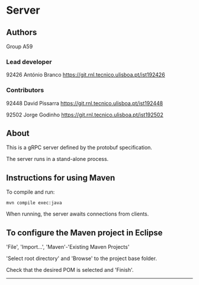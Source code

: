 # Server


## Authors

Group A59

### Lead developer 

92426 António Branco https://git.rnl.tecnico.ulisboa.pt/ist192426

### Contributors

92448 David Pissarra https://git.rnl.tecnico.ulisboa.pt/ist192448 

92502 Jorge Godinho https://git.rnl.tecnico.ulisboa.pt/ist192502


## About

This is a gRPC server defined by the protobuf specification.

The server runs in a stand-alone process.


## Instructions for using Maven

To compile and run:

```
mvn compile exec:java
```

When running, the server awaits connections from clients.


## To configure the Maven project in Eclipse

'File', 'Import...', 'Maven'-'Existing Maven Projects'

'Select root directory' and 'Browse' to the project base folder.

Check that the desired POM is selected and 'Finish'.


----

